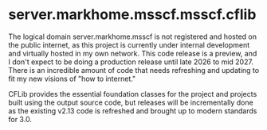 # server.markhome.msscf.msscf.cflib

The logical domain server.markhome.msscf is not registered and hosted on the public internet, as this project is currently under internal development and virtually hosted in my own network. This code release is a preview, and I don't expect to be doing a production release until late 2026 to mid 2027. There is an incredible amount of code that needs refreshing and updating to fit my new visions of "how to internet."

CFLib provides the essential foundation classes for the project and projects built using the output source code, but releases will be incrementally done as the existing v2.13 code is refreshed and brought up to modern standards for 3.0.

